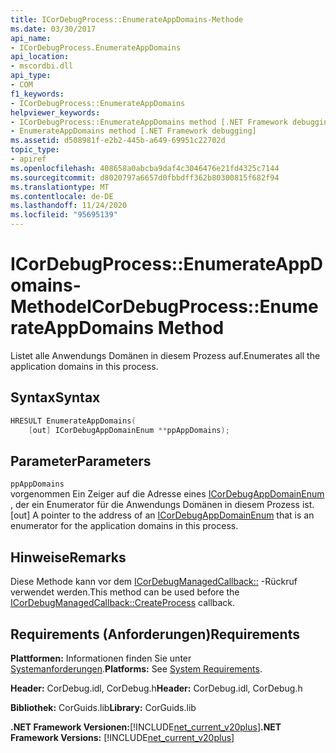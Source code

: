 ```yaml
---
title: ICorDebugProcess::EnumerateAppDomains-Methode
ms.date: 03/30/2017
api_name:
- ICorDebugProcess.EnumerateAppDomains
api_location:
- mscordbi.dll
api_type:
- COM
f1_keywords:
- ICorDebugProcess::EnumerateAppDomains
helpviewer_keywords:
- ICorDebugProcess::EnumerateAppDomains method [.NET Framework debugging]
- EnumerateAppDomains method [.NET Framework debugging]
ms.assetid: d508981f-e2b2-445b-a649-69951c22702d
topic_type:
- apiref
ms.openlocfilehash: 408658a0abcba9daf4c3046476e21fd4325c7144
ms.sourcegitcommit: d8020797a6657d0fbbdff362b80300815f682f94
ms.translationtype: MT
ms.contentlocale: de-DE
ms.lasthandoff: 11/24/2020
ms.locfileid: "95695139"
---
```

# <a name="icordebugprocessenumerateappdomains-method"></a><span data-ttu-id="ce6db-102">ICorDebugProcess::EnumerateAppDomains-Methode</span><span class="sxs-lookup"><span data-stu-id="ce6db-102">ICorDebugProcess::EnumerateAppDomains Method</span></span>

<span data-ttu-id="ce6db-103">Listet alle Anwendungs Domänen in diesem Prozess auf.</span><span class="sxs-lookup"><span data-stu-id="ce6db-103">Enumerates all the application domains in this process.</span></span>  
  
## <a name="syntax"></a><span data-ttu-id="ce6db-104">Syntax</span><span class="sxs-lookup"><span data-stu-id="ce6db-104">Syntax</span></span>  
  
``` cpp
HRESULT EnumerateAppDomains(  
    [out] ICorDebugAppDomainEnum **ppAppDomains);  
```  
  
## <a name="parameters"></a><span data-ttu-id="ce6db-105">Parameter</span><span class="sxs-lookup"><span data-stu-id="ce6db-105">Parameters</span></span>  

 `ppAppDomains`  
 <span data-ttu-id="ce6db-106">vorgenommen Ein Zeiger auf die Adresse eines [ICorDebugAppDomainEnum](icordebugappdomainenum-interface.md) , der ein Enumerator für die Anwendungs Domänen in diesem Prozess ist.</span><span class="sxs-lookup"><span data-stu-id="ce6db-106">[out] A pointer to the address of an [ICorDebugAppDomainEnum](icordebugappdomainenum-interface.md) that is an enumerator for the application domains in this process.</span></span>  
  
## <a name="remarks"></a><span data-ttu-id="ce6db-107">Hinweise</span><span class="sxs-lookup"><span data-stu-id="ce6db-107">Remarks</span></span>  

 <span data-ttu-id="ce6db-108">Diese Methode kann vor dem [ICorDebugManagedCallback::](icordebugmanagedcallback-createprocess-method.md) -Rückruf verwendet werden.</span><span class="sxs-lookup"><span data-stu-id="ce6db-108">This method can be used before the [ICorDebugManagedCallback::CreateProcess](icordebugmanagedcallback-createprocess-method.md) callback.</span></span>  
  
## <a name="requirements"></a><span data-ttu-id="ce6db-109">Requirements (Anforderungen)</span><span class="sxs-lookup"><span data-stu-id="ce6db-109">Requirements</span></span>  

 <span data-ttu-id="ce6db-110">**Plattformen:** Informationen finden Sie unter [Systemanforderungen](../../get-started/system-requirements.md).</span><span class="sxs-lookup"><span data-stu-id="ce6db-110">**Platforms:** See [System Requirements](../../get-started/system-requirements.md).</span></span>  
  
 <span data-ttu-id="ce6db-111">**Header:** CorDebug.idl, CorDebug.h</span><span class="sxs-lookup"><span data-stu-id="ce6db-111">**Header:** CorDebug.idl, CorDebug.h</span></span>  
  
 <span data-ttu-id="ce6db-112">**Bibliothek:** CorGuids.lib</span><span class="sxs-lookup"><span data-stu-id="ce6db-112">**Library:** CorGuids.lib</span></span>  
  
 <span data-ttu-id="ce6db-113">**.NET Framework Versionen:**[!INCLUDE[net_current_v20plus](../../../../includes/net-current-v20plus-md.md)]</span><span class="sxs-lookup"><span data-stu-id="ce6db-113">**.NET Framework Versions:** [!INCLUDE[net_current_v20plus](../../../../includes/net-current-v20plus-md.md)]</span></span>

